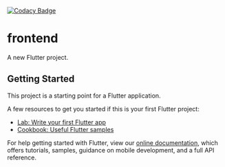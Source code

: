 [![Codacy Badge](https://app.codacy.com/project/badge/Grade/7a35c19dfe1c446a95bc8d5d0b922ffe)](https://www.codacy.com?utm_source=github.com&utm_medium=referral&utm_content=webuko/frontend&utm_campaign=Badge_Grade)

# frontend

A new Flutter project.

## Getting Started

This project is a starting point for a Flutter application.

A few resources to get you started if this is your first Flutter project:

- [Lab: Write your first Flutter app](https://flutter.dev/docs/get-started/codelab)
- [Cookbook: Useful Flutter samples](https://flutter.dev/docs/cookbook)

For help getting started with Flutter, view our
[online documentation](https://flutter.dev/docs), which offers tutorials,
samples, guidance on mobile development, and a full API reference.
